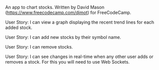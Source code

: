 An app to chart stocks. Written by David Mason (https://www.freecodecamp.com/djmot) for FreeCodeCamp.

User Story: I can view a graph displaying the recent trend lines for each added stock.

User Story: I can add new stocks by their symbol name.

User Story: I can remove stocks.

User Story: I can see changes in real-time when any other user adds or removes a stock. For this you will need to use Web Sockets.